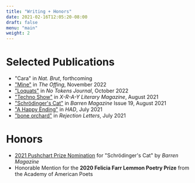 ```yaml
---
title: "Writing + Honors"
date: 2021-02-16T12:05:20-08:00
draft: false
menu: "main"
weight: 2
---
```


# Selected Publications

- "Cara" in *Nat. Brut*, forthcoming
- ["Mine"](https://theoffingmag.com/micro/mine-micro/) in *The Offing*, November 2022
- ["Loquats"](https://notokensjournal.com/fiction/loquats/) in *No Tokens Journal*, October 2022
- ["Techno Show"](https://xraylitmag.com/techno-show-by-lucy-zhou/) in *X-R-A-Y Literary Magazine*, August 2021
- ["Schrödinger's Cat"](https://barrenmagazine.com/schrodingers-cat/) in *Barren Magazine* Issue 19, August 2021
- ["A Happy Ending"](https://www.havehashad.com/hadposts/a-happy-ending) in *HAD*, July 2021
- ["bone orchard"](https://rejection-letters.com/2021/07/12/bone-orchard-lucy-zhou/) in *Rejection Letters*, July 2021

# Honors

- [2021 Pushchart Prize Nomination](https://barrenmagazine.com/awards/) for "Schrödinger's Cat" by *Barren Magazine*
- Honorable Mention for the **2020 Felicia Farr Lemmon Poetry Prize** from the Academy of American Poets
